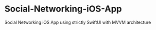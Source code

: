 # Social-Networking-iOS-App
Social Networking  iOS App using strictly SwiftUI with MVVM architecture
